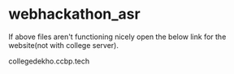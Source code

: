 # webhackathon_asr
If above files aren't functioning nicely open the below link for the website(not with college server).


collegedekho.ccbp.tech
